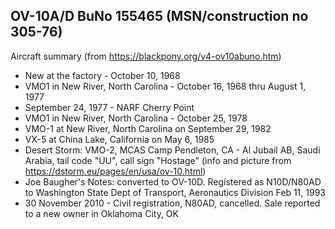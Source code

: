 ## OV-10A/D BuNo 155465 (MSN/construction no 305-76)

Aircraft summary (from https://blackpony.org/v4-ov10abuno.htm)

- New at the factory - October 10, 1968
- VMO1 in New River, North Carolina - October 16, 1968 thru August 1, 1977
- September 24, 1977 - NARF Cherry Point
- VMO1 in New River, North Carolina - October 25, 1978
- VMO-1 at New River, North Carolina on September 29, 1982
- VX-5 at China Lake, California on May 6, 1985
- Desert Storm: VMO-2, MCAS Camp Pendleton, CA - Al Jubail AB, Saudi Arabia, tail code "UU", call sign "Hostage"
  (info and picture from https://dstorm.eu/pages/en/usa/ov-10.html)
- Joe Baugher's Notes: converted to OV-10D. Registered as N10D/N80AD to Washington State Dept of Transport, Aeronautics Division Feb 11, 1993
- 30 November 2010 - Civil registration, N80AD, cancelled. Sale reported to a new owner in Oklahoma City, OK
